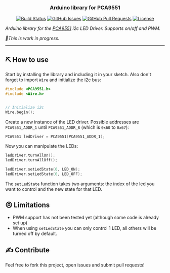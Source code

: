 <h3 align="center">Arduino library for PCA9551</h3>

<div align="center">

[![Build Status](https://travis-ci.org/Savjee/arduino-pca9551.svg?branch=master)](https://travis-ci.org/Savjee/arduino-pca9551)
[![GitHub Issues](https://img.shields.io/github/issues/Savjee/arduino-pca9551.svg)](https://github.com/Savjee/arduino-pca9551/issues)
[![GitHub Pull Requests](https://img.shields.io/github/issues-pr/Savjee/arduino-pca9551.svg)](https://github.com/Savjee/arduino-pca9551/pulls)
[![License](https://img.shields.io/badge/license-MIT-blue.svg)](/LICENSE)

</div>

*Arduino library for the [PCA9551](https://www.nxp.com/docs/en/data-sheet/PCA9551.pdf) i2c LED Driver. Supports on/off and PWM.*

*🧪This is work in progress.*

---

## ⛏️ How to use

Start by installing the library and including it in your sketch. Also don't forget to import `Wire` and initialize the i2c bus:
```cpp
#include <PCA9551.h>
#include <Wire.h>


// Initialize i2c
Wire.begin();
```

Create a new instance of the LED driver. Possible addresses are `PCA9551_ADDR_1` until `PCA9551_ADDR_8` (which is `0x60` to `0x67`):

```cpp
PCA9551 ledDriver = PCA9551(PCA9551_ADDR_1);
```

Now you can manipulate the LEDs:

```cpp
ledDriver.turnAllOn();
ledDriver.turnAllOff();

ledDriver.setLedState(0, LED_ON);
ledDriver.setLedState(0, LED_OFF);
```

The `setLedState` function takes two arguments: the index of the led you want to control and the new state for that LED.

## 😠 Limitations
* PWM support has not been tested yet (although some code is already set up)
* When using `setLedState` you can only control 1 LED, all others will be turned off by default.

## ✍️ Contribute
Feel free to fork this project, open issues and submit pull requests!